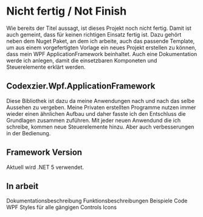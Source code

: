 # Nicht fertig / Not Finish
Wie bereits der Titel aussagt, ist dieses Projekt noch nicht fertig. Damit ist auch gemeint, dass für keinen richtigen Einsatz fertig ist. Dazu gehört neben dem Nuget Paket, an dem ich arbeite, auch das passende Template, um aus einem vorgefertigten Vorlage ein neues Projekt erstellen zu können, dass mein WPF ApplicationFramework beinhaltet.
Auch eine Dokumentation werde ich anlegen, damit die einsetzbaren Komponeten und Steuerelemente erklärt werden.

## Codexzier.Wpf.ApplicationFramework
Diese Bibliothek ist dazu da meine Anwendungen nach und nach das selbe Aussehen zu vergeben. Meine Privaten erstellten Programme nutzen immer wieder einen ähnlichen Aufbau und daher fasste ich den Entschluss die Grundlagen zusammen zuführen. Mit jeder neuen Anwendund die ich schreibe, kommen neue Steuerelemente hinzu. Aber auch verbesserungen in der Bedienung.

## Framework Version
Aktuell wird .NET 5 verwendet.

## In arbeit
Dokumentationsbeschreibung
Funktionsbeschreibungen
Beispiele Code
WPF Styles für alle gängigen Controls
Icons
